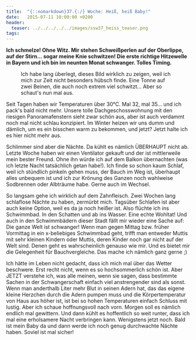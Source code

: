 ```yaml
---
title:  "{::nomarkdown}37.{:/} Woche: Heiß, heiß Baby!"
date:   2015-07-11 10:00:00 +0200
header:
  teaser: ../../../../../images/ssw37_heiss_teaser.png
tags:
---
```

**​Ich schmelze! Ohne Witz. Mir stehen Schweißperlen auf der Oberlippe, auf der Stirn... sogar meine Knie schwitzen! Die erste richtige Hitzewelle in Bayern und ich bin im neunten Monat schwanger. Tolles Timing.**

<figure>
  <img src="../../../../../images/ssw37_heiss.jpg" alt="">
  <figcaption>Ich habe lang überlegt, dieses Bild wirklich zu zeigen, weil ich mich zur Zeit nicht besonders hübsch finde. Eine Tonne auf zwei Beinen, die auch noch extrem viel schwitzt... Aber so schaut's nun mal aus.</figcaption>
</figure>

Seit Tagen haben wir Temperaturen über 30°C. Mal 32, mal 35... und ich pack's bald nicht mehr. Unsere tolle Dachgeschosswohnung mit den riesigen Panoramafenstern sieht zwar schön aus, aber ist auch verdammt noch mal nicht schlau konzipiert. Im Winter heizen wir uns dumm und dämlich, um es ein bisschen warm zu bekommen, und jetzt? Jetzt halte ich es hier nicht mehr aus.

Schlimmer sind aber die Nächte. Da kühlt es nämlich ÜBERHAUPT nicht ab. Letzte Woche haben wir einen Ventilator gekauft und der ist mittlerweile mein bester Freund. Ohne ihn würde ich auf dem Balkon übernachten (was ich letzte Nacht tatsächlich getan habe!). Ich finde so schon kaum Schlaf, weil ich stündlich pinkeln gehen muss, der Bauch im Weg ist, überhaupt alles unbequem ist und ich zur Krönung des Ganzen noch wahlweise Sodbrennen oder Albträume habe. Gerne auch im Wechsel.

So langsam gehe ich wirklich auf dem Zahnfleisch. Zwei Wochen lang schlaflose Nächte zu haben, zermürbt mich. Tagsüber Schlafen ist aber auch keine Option, weil es da ja noch heißer ist. Also flüchte ich ins Schwimmbad. In den Schatten und ab ins Wasser. Eine echte Wohltat! Und auch in den Schwimmbädern dieser Stadt fällt mir wieder eine Sache auf: Die ganze Welt ist schwanger! Wenn man gegen Mittag bzw. früher Vormittag in ein x-beliebiges Schwimmbad geht, trifft man entweder Muttis mit sehr kleinen Kindern oder Muttis, deren Kinder noch gar nicht auf der Welt sind. Denen geht es wahrscheinlich genauso wie mir. Und es bietet mir die Gelegenheit für Bauchvergleiche. Das mache ich nämlich ganz gerne ;)

Ich hätte im Leben nicht gedacht, dass ich mich mal über das Wetter beschwere. Erst recht nicht, wenn es so hochsommerlich schön ist. Aber JETZT verstehe ich, was alle meinen, wenn sie sagen, dass bestimmte Sachen in der Schwangerschaft einfach viel anstrengender sind als sonst. Wenn man anderthalb Liter mehr Blut in seinen Adern hat, das das eigene kleine Herzchen durch die Adern pumpen muss und die Körpertemperatur von Haus aus höher ist, ist bei so hohen Temperaturen einfach Schluss mit lustig. Aber ich schaue hoffnungsvoll nach vorn. Morgen soll es nämlich endlich mal gewittern. Und dann kühlt es hoffentlich so weit runter, dass ich mal eine erholsamere Nacht verbringen kann. Wenigstens jetzt noch. Bald ist mein Baby da und dann werde ich noch genug durchwachte Nächte haben. Soviel ist mal sicher!